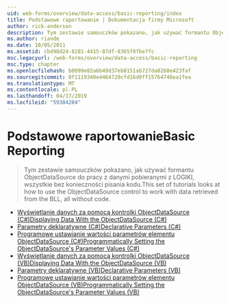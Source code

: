 ```yaml
---
uid: web-forms/overview/data-access/basic-reporting/index
title: Podstawowe raportowanie | Dokumentacja firmy Microsoft
author: rick-anderson
description: Tym zestawie samouczków pokazano, jak używać formantu ObjectDataSource do pracy z danymi pobieranymi z LOGIKI, wszystkie bez konieczności pisania kodu.
ms.author: riande
ms.date: 10/05/2011
ms.assetid: cbd98d24-8281-4415-87df-8365f0fbe7fc
msc.legacyurl: /web-forms/overview/data-access/basic-reporting
msc.type: chapter
ms.openlocfilehash: b0099e82a6b49d37eb8151ab727da0260e423faf
ms.sourcegitcommit: 0f1119340e4464720cfd16d0ff15764746ea1fea
ms.translationtype: MT
ms.contentlocale: pl-PL
ms.lasthandoff: 04/17/2019
ms.locfileid: "59384204"
---
```

# <a name="basic-reporting"></a><span data-ttu-id="0d3bc-103">Podstawowe raportowanie</span><span class="sxs-lookup"><span data-stu-id="0d3bc-103">Basic Reporting</span></span>

> <span data-ttu-id="0d3bc-104">Tym zestawie samouczków pokazano, jak używać formantu ObjectDataSource do pracy z danymi pobieranymi z LOGIKI, wszystkie bez konieczności pisania kodu.</span><span class="sxs-lookup"><span data-stu-id="0d3bc-104">This set of tutorials looks at how to use the ObjectDataSource control to work with data retrieved from the BLL, all without code.</span></span>


- [<span data-ttu-id="0d3bc-105">Wyświetlanie danych za pomocą kontrolki ObjectDataSource (C#)</span><span class="sxs-lookup"><span data-stu-id="0d3bc-105">Displaying Data With the ObjectDataSource (C#)</span></span>](displaying-data-with-the-objectdatasource-cs.md)
- [<span data-ttu-id="0d3bc-106">Parametry deklaratywne (C#)</span><span class="sxs-lookup"><span data-stu-id="0d3bc-106">Declarative Parameters (C#)</span></span>](declarative-parameters-cs.md)
- [<span data-ttu-id="0d3bc-107">Programowe ustawianie wartości parametrów elementu ObjectDataSource (C#)</span><span class="sxs-lookup"><span data-stu-id="0d3bc-107">Programmatically Setting the ObjectDataSource's Parameter Values (C#)</span></span>](programmatically-setting-the-objectdatasource-s-parameter-values-cs.md)
- [<span data-ttu-id="0d3bc-108">Wyświetlanie danych za pomocą kontrolki ObjectDataSource (VB)</span><span class="sxs-lookup"><span data-stu-id="0d3bc-108">Displaying Data With the ObjectDataSource (VB)</span></span>](displaying-data-with-the-objectdatasource-vb.md)
- [<span data-ttu-id="0d3bc-109">Parametry deklaratywne (VB)</span><span class="sxs-lookup"><span data-stu-id="0d3bc-109">Declarative Parameters (VB)</span></span>](declarative-parameters-vb.md)
- [<span data-ttu-id="0d3bc-110">Programowe ustawianie wartości parametrów elementu ObjectDataSource (VB)</span><span class="sxs-lookup"><span data-stu-id="0d3bc-110">Programmatically Setting the ObjectDataSource's Parameter Values (VB)</span></span>](programmatically-setting-the-objectdatasource-s-parameter-values-vb.md)
